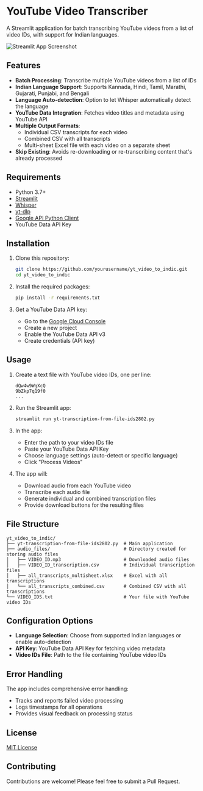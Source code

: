 # YouTube Video Transcriber

A Streamlit application for batch transcribing YouTube videos from a list of video IDs, with support for Indian languages.

![Streamlit App Screenshot](https://via.placeholder.com/800x400?text=YouTube+Video+Transcriber)

## Features

- **Batch Processing**: Transcribe multiple YouTube videos from a list of IDs
- **Indian Language Support**: Supports Kannada, Hindi, Tamil, Marathi, Gujarati, Punjabi, and Bengali
- **Language Auto-detection**: Option to let Whisper automatically detect the language
- **YouTube Data Integration**: Fetches video titles and metadata using YouTube API
- **Multiple Output Formats**: 
  - Individual CSV transcripts for each video
  - Combined CSV with all transcripts
  - Multi-sheet Excel file with each video on a separate sheet
- **Skip Existing**: Avoids re-downloading or re-transcribing content that's already processed

## Requirements

- Python 3.7+
- [Streamlit](https://streamlit.io/)
- [Whisper](https://github.com/openai/whisper)
- [yt-dlp](https://github.com/yt-dlp/yt-dlp)
- [Google API Python Client](https://github.com/googleapis/google-api-python-client)
- YouTube Data API Key

## Installation

1. Clone this repository:
   ```bash
   git clone https://github.com/yourusername/yt_video_to_indic.git
   cd yt_video_to_indic
   ```

2. Install the required packages:
   ```bash
   pip install -r requirements.txt
   ```

3. Get a YouTube Data API key:
   - Go to the [Google Cloud Console](https://console.cloud.google.com/)
   - Create a new project
   - Enable the YouTube Data API v3
   - Create credentials (API key)

## Usage

1. Create a text file with YouTube video IDs, one per line:
   ```
   dQw4w9WgXcQ
   9bZkp7q19f0
   ...
   ```

2. Run the Streamlit app:
   ```bash
   streamlit run yt-transcription-from-file-ids2802.py
   ```

3. In the app:
   - Enter the path to your video IDs file
   - Paste your YouTube Data API Key
   - Choose language settings (auto-detect or specific language)
   - Click "Process Videos"

4. The app will:
   - Download audio from each YouTube video
   - Transcribe each audio file
   - Generate individual and combined transcription files
   - Provide download buttons for the resulting files

## File Structure

```
yt_video_to_indic/
├── yt-transcription-from-file-ids2802.py  # Main application
├── audio_files/                           # Directory created for storing audio files
│   ├── VIDEO_ID.mp3                       # Downloaded audio files
│   ├── VIDEO_ID_transcription.csv         # Individual transcription files
│   ├── all_transcripts_multisheet.xlsx    # Excel with all transcriptions
│   └── all_transcripts_combined.csv       # Combined CSV with all transcriptions
└── VIDEO_IDS.txt                          # Your file with YouTube video IDs
```

## Configuration Options

- **Language Selection**: Choose from supported Indian languages or enable auto-detection
- **API Key**: YouTube Data API Key for fetching video metadata
- **Video IDs File**: Path to the file containing YouTube video IDs

## Error Handling

The app includes comprehensive error handling:
- Tracks and reports failed video processing
- Logs timestamps for all operations
- Provides visual feedback on processing status

## License

[MIT License](LICENSE)

## Contributing

Contributions are welcome! Please feel free to submit a Pull Request.
